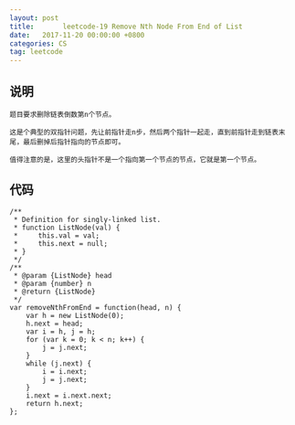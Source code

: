 ```yaml
---
layout: post
title:       leetcode-19 Remove Nth Node From End of List
date:   2017-11-20 00:00:00 +0800
categories: CS
tag: leetcode
---
```

## 说明

    题目要求删除链表倒数第n个节点。

    这是个典型的双指针问题，先让前指针走n步，然后两个指针一起走，直到前指针走到链表末尾，最后删掉后指针指向的节点即可。

    值得注意的是，这里的头指针不是一个指向第一个节点的节点，它就是第一个节点。

## 代码

```
/** 
 * Definition for singly-linked list. 
 * function ListNode(val) { 
 *     this.val = val; 
 *     this.next = null; 
 * } 
 */  
/** 
 * @param {ListNode} head 
 * @param {number} n 
 * @return {ListNode} 
 */  
var removeNthFromEnd = function(head, n) {  
    var h = new ListNode(0);  
    h.next = head;  
    var i = h, j = h;  
    for (var k = 0; k < n; k++) {  
        j = j.next;  
    }  
    while (j.next) {  
        i = i.next;  
        j = j.next;  
    }  
    i.next = i.next.next;  
    return h.next;  
};  
```